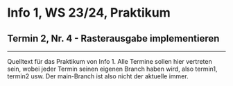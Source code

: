 # Info 1, WS 23/24, Praktikum

## Termin 2, Nr. 4 - Rasterausgabe implementieren

---

Quelltext für das Praktikum von Info 1.
Alle Termine sollen hier vertreten sein,
wobei jeder Termin seinen eigenen Branch haben wird,
also termin1, termin2 usw.
Der main-Branch ist also nicht der aktuelle immer.
